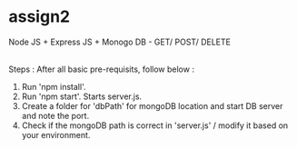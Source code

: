 # assign2
Node JS + Express JS + Monogo DB - GET/ POST/ DELETE <br><br>

Steps :
After all basic pre-requisits, follow below : 
1. Run 'npm install'.<br>
2. Run 'npm start'. Starts server.js. <br>
3. Create a folder for 'dbPath' for mongoDB location and start DB server and note the port. <br>
4. Check if the mongoDB path is correct in 'server.js' / modify it based on your environment. <br>
